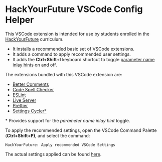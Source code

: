 # HackYourFuture VSCode Config Helper

This VSCode extension is intended for use by students enrolled in the [HackYourFuture](https://www.hackyourfuture.net/) curriculum.

- It installs a recommended basic set of VSCode extensions.
- It adds a command to apply recommended user settings.
- It adds the **Ctrl+Shift+I** keyboard shortcut to toggle [parameter name inlay hints](https://code.visualstudio.com/updates/v1_60#_inlay-hints-for-javascript-and-typescript) on and off.

The extensions bundled with this VSCode extension are:

- [Better Comments](https://marketplace.visualstudio.com/items?itemName=aaron-bond.better-comments)
- [Code Spell Checker](https://marketplace.visualstudio.com/items?itemName=streetsidesoftware.code-spell-checker)
- [ESLint](https://marketplace.visualstudio.com/items?itemName=dbaeumer.vscode-eslint)
- [Live Server](https://marketplace.visualstudio.com/items?itemName=hoovercj.vscode-settings-cycler)
- [Prettier](https://marketplace.visualstudio.com/items?itemName=esbenp.prettier-vscode)
- [Settings Cycler\*](https://marketplace.visualstudio.com/items?itemName=hoovercj.vscode-settings-cycler)

\* Provides support for the _parameter name inlay hint_ toggle.

To apply the recommended settings, open the VSCode Command Palette (**Ctrl+Shift+P)**, and select the command:

```text
HackYourFuture: Apply recommended VSCode Settings
```

The actual settings applied can be found [here](https://github.com/remarcmij/hyf-vscode-config/blob/main/data/user-settings.json).
